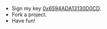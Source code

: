 - Sign my key [0x6594ADA13130D0CD](https://keys.openpgp.org/vks/v1/by-fingerprint/988659C39959183385845F0F6594ADA13130D0CD).
- Fork a project.
- Have fun!
